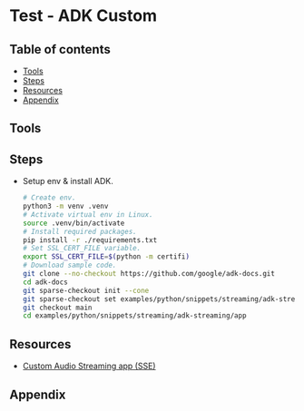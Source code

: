 <!-- omit in toc -->
# Test - ADK Custom

<!-- omit in toc -->
## Table of contents

- [Tools](#tools)
- [Steps](#steps)
- [Resources](#resources)
- [Appendix](#appendix)

## Tools

## Steps

- Setup env & install ADK.

  ``` bash
  # Create env.
  python3 -m venv .venv
  # Activate virtual env in Linux.
  source .venv/bin/activate
  # Install required packages.
  pip install -r ./requirements.txt
  # Set SSL_CERT_FILE variable.
  export SSL_CERT_FILE=$(python -m certifi)
  # Download sample code.
  git clone --no-checkout https://github.com/google/adk-docs.git
  cd adk-docs
  git sparse-checkout init --cone
  git sparse-checkout set examples/python/snippets/streaming/adk-streaming
  git checkout main
  cd examples/python/snippets/streaming/adk-streaming/app
  ```

## Resources

- [Custom Audio Streaming app (SSE)](https://google.github.io/adk-docs/streaming/custom-streaming/)

## Appendix
